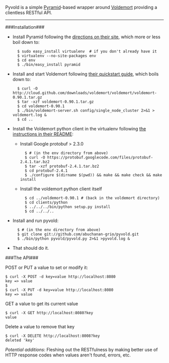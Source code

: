 Pyvold is a simple [Pyramid](http://docs.pylonsproject.org/en/latest/docs/pyramid.html)-based wrapper around [Voldemort](http://project-voldemort.com/) providing a clientless RESTful API.

---

###Installation###

* Install Pyramid following the [directions on their site](http://docs.pylonsproject.org/projects/pyramid/en/1.3-branch/narr/install.html#installing-pyramid-on-a-unix-system), which more or less boil down to:

        $ sudo easy_install virtualenv  # if you don't already have it
        $ virtualenv --no-site-packages env
        $ cd env
        $ ./bin/easy_install pyramid

* Install and start Voldemort following [their quickstart guide](http://project-voldemort.com/quickstart.php), which boils down to:

        $ curl -O http://cloud.github.com/downloads/voldemort/voldemort/voldemort-0.90.1.tar.gz
        $ tar -xzf voldemort-0.90.1.tar.gz
        $ cd voldemort-0.90.1
        $ ./bin/voldemort-server.sh config/single_node_cluster 2>&1 > voldemort.log &
        $ cd ..

* Install the Voldemort python client in the virtualenv following [the instructions in their README](https://github.com/voldemort/voldemort/tree/release-090/clients/python):

    * Install Google protobuf > 2.3.0
    
            $ # (in the env directory from above)
            $ curl -O https://protobuf.googlecode.com/files/protobuf-2.4.1.tar.bz2
            $ tar -xzf protobuf-2.4.1.tar.bz2 
            $ cd protobuf-2.4.1
            $ ./configure $(dirname $(pwd)) && make && make check && make install
        
    * Install the voldemort python client itself
  
            $ cd ../voldemort-0.90.1 # (back in the voldemort directory)
            $ cd clients/python
            $ ../../../bin/python setup.py install
            $ cd ../../..

* Install and run pyvold:

        $ # (in the env directory from above)
        $ git clone git://github.com/abuchanan-grio/pyvold.git
        $ ./bin/python pyvold/pyvold.py 2>&1 >pyvold.log &

* That should do it.

###The API###

POST or PUT a value to set or modify it:

    $ curl -X POST -d key=value http://localhost:8080
    key => value
    $
    $ curl -X PUT -d key=value http://localhost:8080
    key => value
    
GET a value to get its current value

    $ curl -X GET http://localhost:8080?key
    value

Delete a value to remove that key

    $ curl -X DELETE http://localhost:8008?key
    deleted 'key'


*Potential additions*: Fleshing out the RESTfulness by making better use of HTTP response codes when values aren't found, errors, etc.
